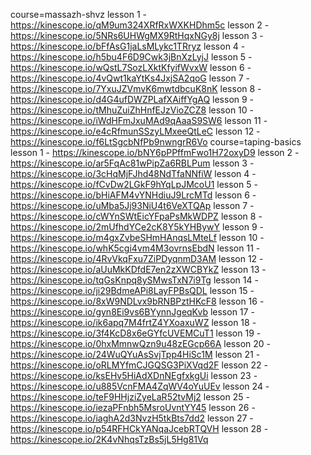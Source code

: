 course=massazh-shvz
lesson 1 - https://kinescope.io/qM9um324XRfRxWXKHDhm5c
lesson 2 - https://kinescope.io/5NRs6UHWgMX9RtHqxNGy8j
lesson 3 - https://kinescope.io/bFfAsG1jaLsMLykc1TRryz
lesson 4 - https://kinescope.io/h5bu4F6D9Cwk3jBnXzLyjJ
lesson 5 - https://kinescope.io/wQstL7SozLXktKfyifWvxW
lesson 6 - https://kinescope.io/4vQwt1kaYtKs4JxjSA2qoG
lesson 7 - https://kinescope.io/7YxuJZVmvK6mwtdbcuK8nK
lesson 8 - https://kinescope.io/d4G4ufDWZPLafXAiffYgAQ
lesson 9 - https://kinescope.io/tMhuZuiZhHnfEJzVioZCZ8
lesson 10 - https://kinescope.io/iWdHFmJxuMAd9qAaaS9SW6
lesson 11 - https://kinescope.io/e4cRfmunSSzyLMxeeQtLeC
lesson 12 - https://kinescope.io/f6LtSgcbNfPb9nwngrR6Vo
course=taping-basics
lesson 1 - https://kinescope.io/bNY6pPPffmFwo1H72oxyD9
lesson 2 - https://kinescope.io/ar5FqAc81wPipZa6RBLPum
lesson 3 - https://kinescope.io/3cHqMjFJhd48NdTfaNNfiW
lesson 4 - https://kinescope.io/fCvDw2LGkF9hYqLpJMcoU1
lesson 5 - https://kinescope.io/bHiAFM4vYNHdiuJ9LrcMTd
lesson 6 - https://kinescope.io/uMba5Jj93NiU4t6VeXTQAp
lesson 7 - https://kinescope.io/cWYnSWtEicYFpaPsMkWDPZ
lesson 8 - https://kinescope.io/2mUfhdYCe2cK8Y5kYHBywY
lesson 9 - https://kinescope.io/m4gxZvbeSHmHAnqsLMteLf
lesson 10 - https://kinescope.io/whK5cgi4vm4M3ovrnsEbdN
lesson 11 - https://kinescope.io/4RvVkqFxu7ZiPDyqnmD3AM
lesson 12 - https://kinescope.io/aUuMkKDfdE7en2zXWCBYkZ
lesson 13 - https://kinescope.io/tqGsKnpq8ySMwsTxN7i9Tg
lesson 14 - https://kinescope.io/ji29BdmeAPi8LayFPBsQDL
lesson 15 - https://kinescope.io/8xW9NDLvx9bRNBPztHKcF8
lesson 16 - https://kinescope.io/gyn8Ei9vs6BYynnJgeqKvb
lesson 17 - https://kinescope.io/ik6apq7M4frtZ4YXoaxuWZ
lesson 18 - https://kinescope.io/3f4KcD8x6eGYfcUVEMCuT1
lesson 19 - https://kinescope.io/0hxMmnwQzn9u48zEGcp66A
lesson 20 - https://kinescope.io/24WuQYuAsSvjTpp4HiSc1M
lesson 21 - https://kinescope.io/oRLMYfmCJGQSG3PiXVqd2F
lesson 22 - https://kinescope.io/ksEHv5HiAdXDnNEgfxkgUi
lesson 23 - https://kinescope.io/u885VcnFMA4ZqWV4oYuUEv
lesson 24 - https://kinescope.io/teF9HHjziZyeLaR52tvMj2
lesson 25 - https://kinescope.io/iezaPFnbh5MsroUvntYY45
lesson 26 - https://kinescope.io/iaghA2d3NvzH5tkBts7dd2
lesson 27 - https://kinescope.io/p54RFHCkYANqaJcebRTQVH
lesson 28 - https://kinescope.io/2K4vNhqsTzBs5jL5Hg81Vq